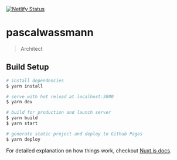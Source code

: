 [![Netlify Status](https://api.netlify.com/api/v1/badges/ee3d77b4-5510-4cfb-801d-dbea5400ac0d/deploy-status)](https://app.netlify.com/sites/pascalwassmann/deploys)
# pascalwassmann

> Architect

## Build Setup

``` bash
# install dependencies
$ yarn install

# serve with hot reload at localhost:3000
$ yarn dev

# build for production and launch server
$ yarn build
$ yarn start

# generate static project and deploy to Github Pages
$ yarn deploy
```

For detailed explanation on how things work, checkout [Nuxt.js docs](https://nuxtjs.org).
